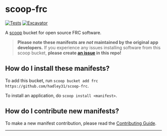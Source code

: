 # scoop-frc

[![Tests](https://github.com/hadley31/scoop-frc/actions/workflows/ci.yml/badge.svg)](https://github.com/hadley31/scoop-frc/actions/workflows/ci.yml) [![Excavator](https://github.com/hadley31/scoop-frc/actions/workflows/excavator.yml/badge.svg)](https://github.com/hadley31/scoop-frc/actions/workflows/excavator.yml)

A [scoop](https://scoop.sh) bucket for open source FRC software.

> **Please note these manifests are _not_ maintained by the original app developers.** If you experience any issues installing software from this scoop bucket, **please create [an issue](https://github.com/hadley31/scoop-frc/issues/new/choose) in this repo!**

How do I install these manifests?
---------------------------------

To add this bucket, run `scoop bucket add frc https://github.com/hadley31/scoop-frc`.

To install an application, do `scoop install <manifest>`.

How do I contribute new manifests?
----------------------------------

To make a new manifest contribution, please read the [Contributing Guide](https://github.com/ScoopInstaller/.github/blob/main/.github/CONTRIBUTING.md).

----
